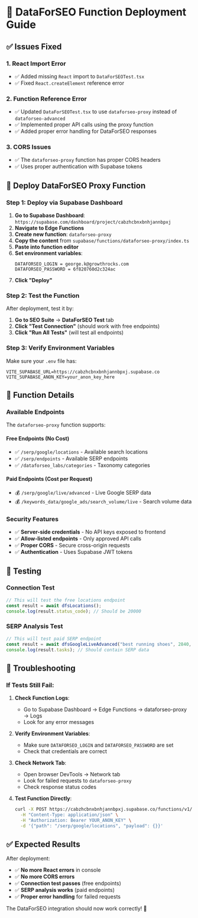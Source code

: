 # 🚀 DataForSEO Function Deployment Guide

## ✅ Issues Fixed

### **1. React Import Error**
- ✅ Added missing `React` import to `DataForSEOTest.tsx`
- ✅ Fixed `React.createElement` reference error

### **2. Function Reference Error**
- ✅ Updated `DataForSEOTest.tsx` to use `dataforseo-proxy` instead of `dataforseo-advanced`
- ✅ Implemented proper API calls using the proxy function
- ✅ Added proper error handling for DataForSEO responses

### **3. CORS Issues**
- ✅ The `dataforseo-proxy` function has proper CORS headers
- ✅ Uses proper authentication with Supabase tokens

## 🚀 Deploy DataForSEO Proxy Function

### **Step 1: Deploy via Supabase Dashboard**

1. **Go to Supabase Dashboard**: `https://supabase.com/dashboard/project/cabzhcbnxbnhjannbpxj`
2. **Navigate to Edge Functions**
3. **Create new function**: `dataforseo-proxy`
4. **Copy the content** from `supabase/functions/dataforseo-proxy/index.ts`
5. **Paste into function editor**
6. **Set environment variables**:
   ```
   DATAFORSEO_LOGIN = george.k@growthrocks.com
   DATAFORSEO_PASSWORD = 6f820760d2c324ac
   ```
7. **Click "Deploy"**

### **Step 2: Test the Function**

After deployment, test it by:

1. **Go to SEO Suite** → **DataForSEO Test** tab
2. **Click "Test Connection"** (should work with free endpoints)
3. **Click "Run All Tests"** (will test all endpoints)

### **Step 3: Verify Environment Variables**

Make sure your `.env` file has:
```env
VITE_SUPABASE_URL=https://cabzhcbnxbnhjannbpxj.supabase.co
VITE_SUPABASE_ANON_KEY=your_anon_key_here
```

## 🔧 Function Details

### **Available Endpoints**

The `dataforseo-proxy` function supports:

#### **Free Endpoints (No Cost)**
- ✅ `/serp/google/locations` - Available search locations
- ✅ `/serp/endpoints` - Available SERP endpoints  
- ✅ `/dataforseo_labs/categories` - Taxonomy categories

#### **Paid Endpoints (Cost per Request)**
- 💰 `/serp/google/live/advanced` - Live Google SERP data
- 💰 `/keywords_data/google_ads/search_volume/live` - Search volume data

### **Security Features**
- ✅ **Server-side credentials** - No API keys exposed to frontend
- ✅ **Allow-listed endpoints** - Only approved API calls
- ✅ **Proper CORS** - Secure cross-origin requests
- ✅ **Authentication** - Uses Supabase JWT tokens

## 🧪 Testing

### **Connection Test**
```typescript
// This will test the free locations endpoint
const result = await dfsLocations();
console.log(result.status_code); // Should be 20000
```

### **SERP Analysis Test**
```typescript
// This will test paid SERP endpoint
const result = await dfsGoogleLiveAdvanced("best running shoes", 2840, "en", 20);
console.log(result.tasks); // Should contain SERP data
```

## 🚨 Troubleshooting

### **If Tests Still Fail:**

1. **Check Function Logs**:
   - Go to Supabase Dashboard → Edge Functions → dataforseo-proxy → Logs
   - Look for any error messages

2. **Verify Environment Variables**:
   - Make sure `DATAFORSEO_LOGIN` and `DATAFORSEO_PASSWORD` are set
   - Check that credentials are correct

3. **Check Network Tab**:
   - Open browser DevTools → Network tab
   - Look for failed requests to `dataforseo-proxy`
   - Check response status codes

4. **Test Function Directly**:
   ```bash
   curl -X POST https://cabzhcbnxbnhjannbpxj.supabase.co/functions/v1/dataforseo-proxy \
     -H "Content-Type: application/json" \
     -H "Authorization: Bearer YOUR_ANON_KEY" \
     -d '{"path": "/serp/google/locations", "payload": {}}'
   ```

## ✅ Expected Results

After deployment:
- ✅ **No more React errors** in console
- ✅ **No more CORS errors** 
- ✅ **Connection test passes** (free endpoints)
- ✅ **SERP analysis works** (paid endpoints)
- ✅ **Proper error handling** for failed requests

The DataForSEO integration should now work correctly! 🎉
